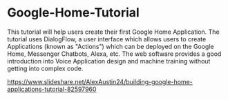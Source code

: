 # Google-Home-Tutorial
This tutorial will help users create their first Google Home Application. The tutorial uses DialogFlow, a user interface which allows users to create Applications (known as "Actions") which can be deployed on the Google Home, Messenger Chatbots, Alexa, etc. The web software provides a good introduction into Voice Application design and machine training without getting into complex code.

https://www.slideshare.net/AlexAustin24/building-google-home-applications-tutorial-82597960
